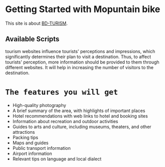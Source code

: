 # Getting Started with Mopuntain bike

This site is about [BD-TURISM](https://bd-turism.web.app/).

## Available Scripts
tourism websites influence tourists' perceptions and impressions, which significantly determines their plan to visit a destination. Thus, to affect tourists' perception, more information should be provided to them through different websites. It will help in increasing the number of visitors to the destination.

# `The features you will get`

* High-quality photography
* A brief summary of the area, with highlights of important places
* Hotel recommendations with web links to hotel and booking sites
* Information about recreation and outdoor activities
* Guides to arts and culture, including museums, theaters, and other attractions
* Packing tips
* Maps and guides
* Public transport information
* Airport information
* Relevant tips on language and local dialect